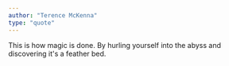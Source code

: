 ```yaml
---
author: "Terence McKenna"
type: "quote"
---
```


This is how magic is done. By hurling yourself into the abyss and discovering it's a feather bed.